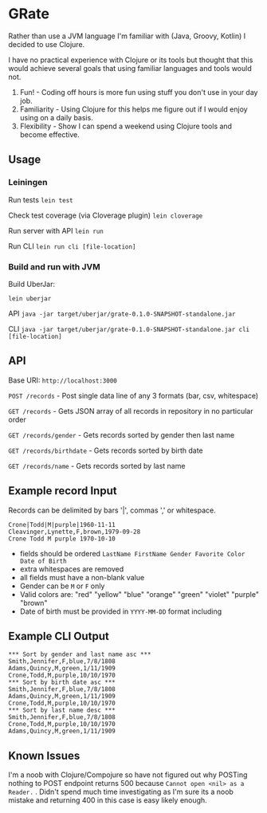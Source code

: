 # GRate

Rather than use a JVM language I'm familiar with (Java, Groovy, Kotlin) I decided to use Clojure.

I have no practical experience with Clojure or its tools but thought that this would achieve several goals that using 
familiar languages and tools would not.

1. Fun! - Coding off hours is more fun using stuff you don't use in your day job.
1. Familiarity - Using Clojure for this helps me figure out if I would enjoy using on a daily basis.
1. Flexibility - Show I can spend a weekend using Clojure tools and become effective.

## Usage

### Leiningen

Run tests
`lein test`

Check test coverage (via Cloverage plugin)
`lein cloverage`

Run server with API
`lein run`

Run CLI
`lein run cli [file-location]`


### Build and run with JVM

Build UberJar:

`lein uberjar`

API
`java -jar target/uberjar/grate-0.1.0-SNAPSHOT-standalone.jar`

CLI
`java -jar target/uberjar/grate-0.1.0-SNAPSHOT-standalone.jar cli [file-location]`


## API

Base URI: `http://localhost:3000`

`POST /records` - Post single data line of any 3 formats (bar, csv, whitespace)

`GET /records` - Gets JSON array of all records in repository in no particular order

`GET /records/gender` - Gets records sorted by gender then last name

`GET /records/birthdate` - Gets records sorted by birth date

`GET /records/name` - Gets records sorted by last name


## Example record Input

Records can be delimited by bars '|', commas ',' or whitespace.

```
Crone|Todd|M|purple|1960-11-11
Cleavinger,Lynette,F,brown,1979-09-28
Crone Todd M purple 1970-10-10
```

* fields should be ordered `LastName FirstName Gender Favorite Color Date of Birth`
* extra whitespaces are removed
* all fields must have a non-blank value
* Gender can be `M` or `F` only
* Valid colors are: "red" "yellow" "blue" "orange" "green" "violet" "purple" "brown"
* Date of birth must be provided in `YYYY-MM-DD` format including


## Example CLI Output
```
*** Sort by gender and last name asc ***
Smith,Jennifer,F,blue,7/8/1808
Adams,Quincy,M,green,1/11/1909
Crone,Todd,M,purple,10/10/1970
*** Sort by birth date asc ***
Smith,Jennifer,F,blue,7/8/1808
Adams,Quincy,M,green,1/11/1909
Crone,Todd,M,purple,10/10/1970
*** Sort by last name desc ***
Smith,Jennifer,F,blue,7/8/1808
Crone,Todd,M,purple,10/10/1970
Adams,Quincy,M,green,1/11/1909
```

## Known Issues

I'm a noob with Clojure/Compojure so have not figured out why POSTing nothing to POST endpoint
returns 500 because `Cannot open <nil> as a Reader.` .  Didn't spend much time investigating as I'm sure its a noob mistake and returning
400 in this case is easy likely enough.